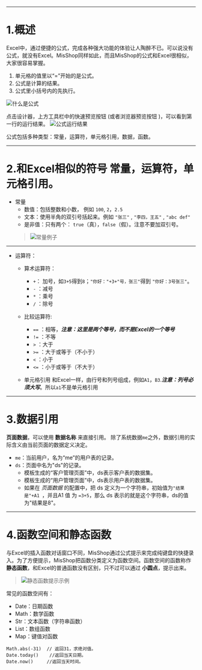 ***
1.概述
============

Excel中，通过便捷的公式，完成各种强大功能的体验让人陶醉不已。可以说没有公式，就没有Excel。MisShop同样如此，而且MisShop的公式和Excel很相似，大家很容易掌握。
1.	单元格的值里以“=”开始的是公式。      
2.	公式是计算的结果。
3.	公式里小括号内的先执行。

![什么是公式](https://upload-images.jianshu.io/upload_images/12920178-6dfa2b1d2a9739fa.png?imageMogr2/auto-orient/strip%7CimageView2/2/w/1240)

点击设计器，上方工具栏中的快速预览按钮 (或者浏览器预览按钮 )，可以看到第一行的运行结果。
![公式运行结果](https://upload-images.jianshu.io/upload_images/12920178-2ab6ccb7961cbff4.png?imageMogr2/auto-orient/strip%7CimageView2/2/w/1240)

公式包括多种类型：常量，运算符，单元格引用，数据，函数。

***

2.和Excel相似的符号
  常量，运算符，单元格引用。
============
* 常量
  *  数值：包括整数和小数， 例如 ```100```, ```2```，```2.5```
  *  文本：使用半角的双引号括起来。例如 ```"张三"``` , ```"李四，王五"``` , ```"abc def"```
  *  是非值：只有两个： ```true```（真），```false```（假）。注意不要加双引号。
  >![常量例子](https://upload-images.jianshu.io/upload_images/12920178-17f411ba00a6e38a.png?imageMogr2/auto-orient/strip%7CimageView2/2/w/1240)

***
* 运算符：
  *  算术运算符： 
      *  ```+```： 加号，如```3+5```得到```8```；```"你好："+3+"号，张三"```得到 ```"你好：3号张三"```。
      *  ```-``` ：减号
      *  ```*``` ：乘号
      *  ```/``` ：除号
  *  比较运算符:  
      *  ```==``` ：相等，***注意：这里是两个等号，而不是Excel的一个等号***
      *  ```!=``` ：不等
      *  ```>``` ：大于
      *  ```>=``` ：大于或等于（不小于）
      *  ```<``` ：小于
      *  ```<=``` ：小于或等于（不大于）

  * 单元格引用
  和Excel一样，由行号和列号组成，例如```A1```，```B3```.***注意：列号必须大写***。所以```a1```不是单元格引用

***

3.数据引用
============
**页面数据**，可以使用 **数据名称** 来直接引用。
除了系统数据```me```之外，数据引用的实际含义由当前页面的数据定义决定。

*  ```me```：当前用户，名为“me”的用户表的记录。  
*  ```ds```：页面中名为"ds"的记录。
    *  模板生成的“客户管理页面”中，ds表示客户表的数据集。
    *  模板生成的“用户管理页面”中，ds表示用户表的数据集。
    *  如果在 *页面数据* 的配置中，把 ds 定义为一个字符串，初始值为```"结果是"+A1 ```，并且A1 值 为 ```=3+5```，那么 ds 表示的就是这个字符串，ds的值为"结果是8"。

***

4.函数空间和静态函数
============

与Excel的插入函数对话窗口不同，MisShop通过公式提示来完成纯键盘的快捷录入。为了方便提示，MisShop把函数分类定义为函数空间。函数空间的函数称作 **静态函数**，和Excel的普通函数没有区别，只不过可以通过 **小圆点**，提示出来。
>![静态函数提示示例](https://upload-images.jianshu.io/upload_images/12920178-b027ac0160135436.png?imageMogr2/auto-orient/strip%7CimageView2/2/w/1240)

常见的函数空间有：
*  Date：日期函数
*  Math：数学函数
*  Str：文本函数（字符串函数）
*  List：数组函数
*  Map：键值对函数

  ```
Math.abs(-31)  // 返回31，求绝对值。
Date.today()    //返回当天日期。
Date.now()     //返回当天时间。
  ```



